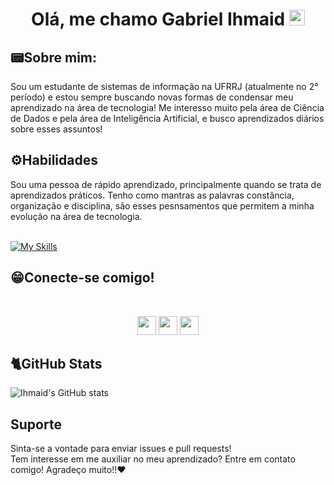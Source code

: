 <div align="center">
   <h1>Olá, me chamo <a>Gabriel Ihmaid</a> <img src="https://media.giphy.com/media/hvRJCLFzcasrR4ia7z/giphy.gif" width="25px"> </h1>

</div>

<div align="left">
    <h2>📟Sobre mim:</h2>
    <span>Sou um estudante de sistemas de informação na UFRRJ (atualmente no 2° período) e estou sempre buscando novas formas de condensar meu aprendizado na área de tecnologia! Me interesso muito pela área de Ciência de Dados e pela área de Inteligência Artificial, e busco aprendizados diários sobre esses assuntos!</span>

</div>

<div>
    <h2 align="left">⚙Habilidades</h2>
    <span>Sou uma pessoa de rápido aprendizado, principalmente quando se trata de aprendizados práticos. Tenho como mantras as palavras constância, organização e disciplina, são esses pesnsamentos que
    permitem a minha evolução na área de tecnologia.</span>
    <br>
    <br>
<p align="center">
   
[![My Skills](https://skillicons.dev/icons?i=js,html,css,c,java,python,vscode)](https://skillicons.dev)

</div>

<div align="left">
<h2>😁Conecte-se comigo!</h2>
<br>
    <p align="center">
    <a href="https://www.linkedin.com/in/gabriel-ihmaid/"><img height="30" src="https://img.shields.io/badge/LinkedIn-0077B5?style=for-the-badge&logo=linkedin&logoColor=white"></a>
    <a href="https://www.google.com.br/?hl=pt-BR"><img height="30" src="	https://img.shields.io/badge/Gmail-D14836?style=for-the-badge&logo=gmail&logoColor=white"></a>
    <a href="https://www.instagram.com/oihmaid/"><img height="30" src="https://img.shields.io/badge/Instagram-E4405F?style=for-the-badge&logo=instagram&logoColor=white"></a>
    </p>
</div>


<div>
   <h2>🐈GitHub Stats</h2>

   ![Ihmaid's GitHub stats](https://github-readme-stats.vercel.app/api?username=Ihmaid&hide=prs&count_private=true&include_all_commits=true&show_icons=true&theme=swift)

</div>

<div>
    <h2>Suporte</h2>
    <span>Sinta-se a vontade para enviar issues e pull requests!</span>
    <br>
    <span>Tem interesse em me auxiliar no meu aprendizado? Entre em contato comigo! Agradeço muito!!❤</span>
</div>
<div>
<h2>
